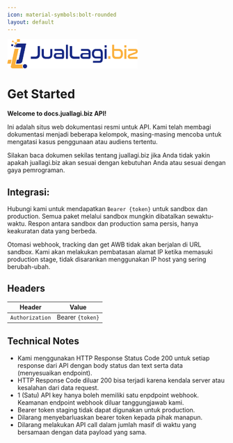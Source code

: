 ```yaml
---
icon: material-symbols:bolt-rounded
layout: default
---
```


<img src="./img/logo_horizontal.png" alt="gambar juallagi" width="300">


# Get Started

**Welcome to docs.juallagi.biz API!**

Ini adalah situs web dokumentasi resmi untuk API. Kami telah membagi dokumentasi menjadi beberapa kelompok, masing-masing mencoba untuk mengatasi kasus penggunaan atau audiens tertentu.

Silakan baca dokumen sekilas tentang juallagi.biz jika Anda tidak yakin apakah juallagi.biz akan sesuai dengan kebutuhan Anda atau sesuai dengan gaya pemrograman.


## Integrasi:


Hubungi kami untuk mendapatkan ``Bearer {token}`` untuk sandbox dan production. Semua paket melalui sandbox mungkin dibatalkan sewaktu-waktu. Respon antara sandbox dan production sama persis, hanya keakuratan data yang berbeda.

Otomasi webhook, tracking dan get AWB tidak akan berjalan di URL sandbox. Kami akan melakukan pembatasan alamat IP ketika memasuki production stage, tidak disarankan menggunakan IP host yang sering berubah-ubah.

## Headers
| Header            | Value            |
|-------------------|------------------|
| ``Authorization`` | Bearer `{token}` |

## Technical Notes
- Kami menggunakan HTTP Response Status Code 200 untuk setiap response dari API dengan body status dan text serta data (menyesuaikan endpoint).
- HTTP Response Code diluar 200 bisa terjadi karena kendala server atau kesalahan dari data request.
- 1 (Satu) API key hanya boleh memiliki satu enpdpoint webhook. Keamanan endpoint webhook diluar tanggungjawab kami.
- Bearer token staging tidak dapat digunakan untuk production.
- Dilarang menyebarluaskan bearer token kepada pihak manapun.
- Dilarang melakukan API call dalam jumlah masif di waktu yang bersamaan dengan data payload yang sama.

